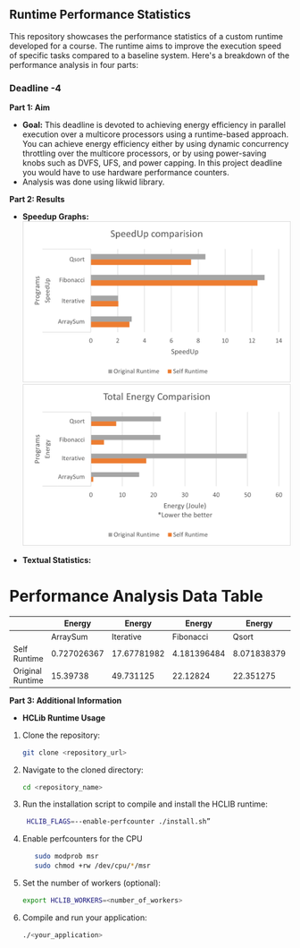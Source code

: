 ## Runtime Performance Statistics


This repository showcases the performance statistics of a custom runtime developed for a course. The runtime aims to improve the execution speed of specific tasks compared to a baseline system. Here's a breakdown of the performance analysis in four parts:

### Deadline -4
**Part 1: Aim**

* **Goal:** This deadline is devoted to achieving energy efficiency in parallel execution over a multicore processors using a runtime-based approach. You can achieve energy efficiency either by using dynamic concurrency throttling over the multicore processors, or by using power-saving knobs such as DVFS, UFS, and power capping. In this project deadline you would have to use hardware performance counters.
* Analysis was done using likwid library.

**Part 2: Results**

* **Speedup Graphs:** 
    !["SpeedUp Comparision Plot"](Speedup.png)
    !["Total Energy Usage Plot"](TotalEnergyComp.png)

* **Textual Statistics:** 

# Performance Analysis Data Table

|                   | Energy          |Energy          |Energy         |Energy         | netJPI        | netJPI        | netJPI        | netJPI        | SpeedUp      | SpeedUp      | SpeedUp      | SpeedUp      |
|-------------------|-----------------|----------------|---------------|---------------|---------------|---------------|---------------|---------------|--------------|--------------|--------------|--------------|
|                   | ArraySum        | Iterative      | Fibonacci     | Qsort         | ArraySum      | Iterative     | Fibonacci     | Qsort         | ArraySum     | Iterative    | Fibonacci    | Qsort        |
| Self Runtime      | 0.727026367     | 17.67781982    | 4.181396484   | 8.071838379   | 1.36715E-10   | 3.46166E-09   | 3.56012E-10   | 1.2652E-09    | 2.872729473  | 2.045752426  | 12.41238356  | 7.466778699  |
| Original Runtime  | 15.39738        | 49.731125      | 22.12824      | 22.351275     | 4.82E-09      | 9.175E-09     | 1.02E-09      | 2.85E-09      | 3.052568991  | 2.029028894  | 12.94633874  | 8.538735159  |


**Part 3: Additional Information**

*  **HCLib Runtime Usage**

1. Clone the repository:
    ```bash
    git clone <repository_url>
    ```

2. Navigate to the cloned directory:
    ```bash
    cd <repository_name>
    ```

3. Run the installation script to compile and install the HCLIB runtime:
    ```bash
     HCLIB_FLAGS=--enable-perfcounter ./install.sh”
    ```

4. Enable perfcounters for the CPU
   ```bash
      sudo modprob msr
      sudo chmod +rw /dev/cpu/*/msr
   ```

5. Set the number of workers (optional):
    ```bash
    export HCLIB_WORKERS=<number_of_workers>
    ```

6. Compile and run your application:
    ```bash
    ./<your_application>
    ```


